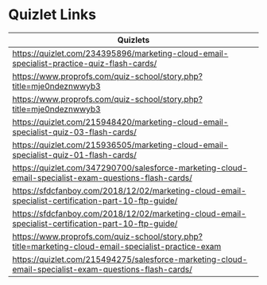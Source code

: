 # Quizlet Links

|Quizlets|
|--------|
|https://quizlet.com/234395896/marketing-cloud-email-specialist-practice-quiz-flash-cards/|
|https://www.proprofs.com/quiz-school/story.php?title=mje0ndeznwwyb3|
|https://www.proprofs.com/quiz-school/story.php?title=mje0ndeznwwyb3|
|https://quizlet.com/215948420/marketing-cloud-email-specialist-quiz-03-flash-cards/|
|https://quizlet.com/215936505/marketing-cloud-email-specialist-quiz-01-flash-cards/|
|https://quizlet.com/347290700/salesforce-marketing-cloud-email-specialist-exam-questions-flash-cards/|
|https://sfdcfanboy.com/2018/12/02/marketing-cloud-email-specialist-certification-part-10-ftp-guide/|
|https://sfdcfanboy.com/2018/12/02/marketing-cloud-email-specialist-certification-part-10-ftp-guide/|
|https://www.proprofs.com/quiz-school/story.php?title=marketing-cloud-email-specialist-practice-exam|
|https://quizlet.com/215494275/salesforce-marketing-cloud-email-specialist-exam-questions-flash-cards/|











  


 
